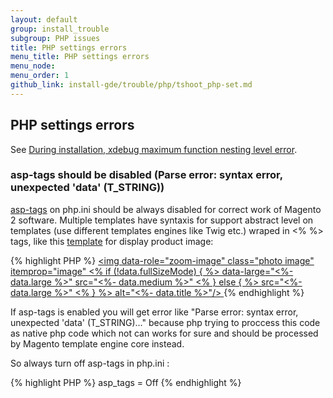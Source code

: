 ```yaml
---
layout: default
group: install_trouble
subgroup: PHP issues
title: PHP settings errors
menu_title: PHP settings errors
menu_node:
menu_order: 1
github_link: install-gde/trouble/php/tshoot_php-set.md
---
```


<!-- This topic is referred to from Magento 2 code! Don't change the URL without informing engineering! -->
<!-- Referring file: TBD owned by Ogres -->

<h2 id="trouble-php-set">PHP settings errors</h2>
See <a href="{{ site.gdeurl }}install-gde/trouble/tshoot_xdebug.html">During installation, xdebug maximum function nesting level error</a>.

<h3>asp-tags should be disabled (Parse error: syntax error, unexpected 'data' (T_STRING))</h3>

<a href="http://php.net/manual/en/ini.core.php#ini.asp-tags" rel="nofollow" target="_blank">asp-tags</a> on php.ini should be always disabled for correct work of Magento 2 software. Multiple templates have syntaxis for support abstract level on templates (use different templates engines like Twig etc.) wraped in <% %> tags, like this <a href="https://github.com/magento/magento2/blob/master/app/code/Magento/Catalog/view/frontend/templates/product/view/base-image.phtml">template</a> for display product image:

{% highlight PHP %} 
<a class="product photo<% if (typeof data.hasImg !== 'undefined') { %> placeholder<% } %>" href="<%- data.large %>">
            <span class="img photo container">
                <img
                    data-role="zoom-image"
                    class="photo image"
                    itemprop="image"
                    <% if (!data.fullSizeMode) { %>
                    data-large="<%- data.large %>" src="<%- data.medium %>"
                    <% } else { %>
                    src="<%- data.large %>"
                    <% } %>
                    alt="<%- data.title %>"/>
            </span>
        </a>
{% endhighlight %}

If asp-tags is enabled you will get error like "Parse error: syntax error, unexpected 'data' (T_STRING)..." because php trying to proccess this code as native php code which not can works for sure and should be processed by Magento template engine core instead.

So always turn off asp-tags in php.ini :

{% highlight PHP %} 
asp_tags = Off
{% endhighlight %}
